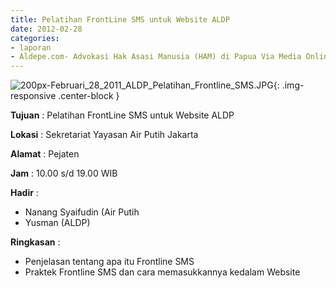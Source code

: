 ```yaml
---
title: Pelatihan FrontLine SMS untuk Website ALDP
date: 2012-02-28
categories:
- laporan
- Aldepe.com- Advokasi Hak Asasi Manusia (HAM) di Papua Via Media Online, Mobile Phone dan Social Media
---
```

![200px-Februari_28_2011_ALDP_Pelatihan_Frontline_SMS.JPG](/uploads/200px-Februari_28_2011_ALDP_Pelatihan_Frontline_SMS.JPG){: .img-responsive .center-block }

**Tujuan** : Pelatihan FrontLine SMS untuk Website ALDP

**Lokasi** : 	Sekretariat Yayasan Air Putih Jakarta

**Alamat** : Pejaten

**Jam** : 10.00 s/d 19.00 WIB

**Hadir** : 
* Nanang Syaifudin (Air Putih
* Yusman (ALDP)

**Ringkasan** : 
* Penjelasan tentang apa itu Frontline SMS
* Praktek Frontline SMS dan cara memasukkannya kedalam Website
